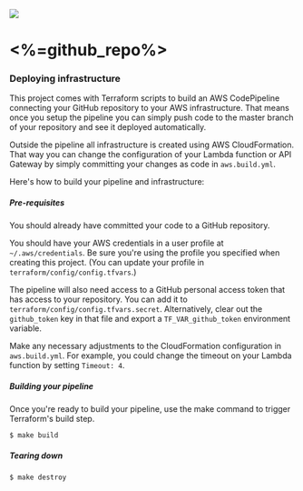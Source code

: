 ![](https://www.politico.com/interactives/cdn/images/badge.svg)

# <%=github_repo%>

### Deploying infrastructure

This project comes with Terraform scripts to build an AWS CodePipeline connecting your GitHub repository to your AWS infrastructure. That means once you setup the pipeline you can simply push code to the master branch of your repository and see it deployed automatically.

Outside the pipeline all infrastructure is created using AWS CloudFormation. That way you can change the configuration of your Lambda function or API Gateway by simply committing your changes as code in `aws.build.yml`.

Here's how to build your pipeline and infrastructure:

##### Pre-requisites

You should already have committed your code to a GitHub repository.

You should have your AWS credentials in a user profile at `~/.aws/credentials`. Be sure you're using the profile you specified when creating this project. (You can update your profile in `terraform/config/config.tfvars`.)

The pipeline will also need access to a GitHub personal access token that has access to your repository. You can add it to `terraform/config/config.tfvars.secret`. Alternatively, clear out the `github_token` key in that file and export a `TF_VAR_github_token` environment variable.

Make any necessary adjustments to the CloudFormation configuration in `aws.build.yml`. For example, you could change the timeout on your Lambda function by setting `Timeout: 4`.

##### Building your pipeline

Once you're ready to build your pipeline, use the make command to trigger Terraform's build step.

```
$ make build
```

##### Tearing down

```
$ make destroy
```
